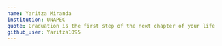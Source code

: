 ```yaml
---
name: Yaritza Miranda
institution: UNAPEC
quote: Graduation is the first step of the next chapter of your life
github_user: Yaritza1095
---
```

